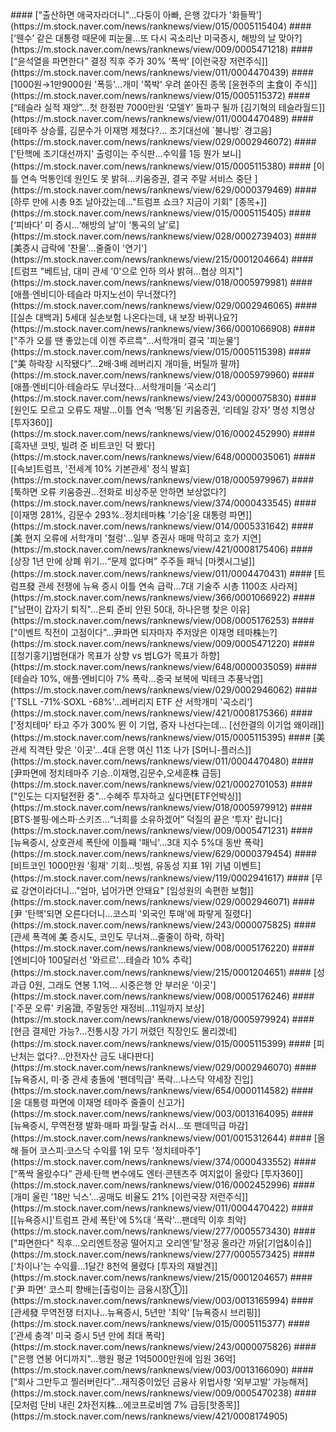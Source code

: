 <head><meta charset="utf-8"><title>Vers : 20250405_1608 </title></head>
#### ["출산하면 애국자라더니"…다둥이 아빠, 은행 갔다가 '화들짝'](https://m.stock.naver.com/news/ranknews/view/015/0005115404)
#### [‘웬수’ 같은 대통령 때문에 피눈물...또 다시 곡소리난 미국증시, 해방의 날 맞아?](https://m.stock.naver.com/news/ranknews/view/009/0005471218)
#### [“윤석열을 파면한다” 결정 직후 주가 30% ‘폭싹’ [이런국장 저런주식]](https://m.stock.naver.com/news/ranknews/view/011/0004470439)
#### [1000원→1만9000원 '폭등'…개미 '쪽박' 우려 쏟아진 종목 [윤현주의 主食이 주식]](https://m.stock.naver.com/news/ranknews/view/015/0005115372)
#### [“테슬라 실적 재앙”…첫 한정판 7000만원 ‘모델Y’ 돌파구 될까 [김기혁의 테슬라월드]](https://m.stock.naver.com/news/ranknews/view/011/0004470489)
#### [테마주 상승률, 김문수가 이재명 제쳤다?… 조기대선에 `불나방` 경고음](https://m.stock.naver.com/news/ranknews/view/029/0002946072)
#### ['탄핵에 조기대선까지' 출렁이는 주식판…수익률 1등 뭔가 보니](https://m.stock.naver.com/news/ranknews/view/015/0005115380)
#### [이틀 연속 먹통인데 원인도 못 밝혀…키움증권, 결국 주말 서비스 중단&#160;](https://m.stock.naver.com/news/ranknews/view/629/0000379469)
#### [하루 만에 시총 9조 날아갔는데…"트럼프 쇼크? 지금이 기회" [종목+]](https://m.stock.naver.com/news/ranknews/view/015/0005115405)
#### [‘피바다’ 미 증시…‘해방의 날’이 ‘통곡의 날’로](https://m.stock.naver.com/news/ranknews/view/028/0002739403)
#### [美증시 급락에 '찬물'…줄줄이 '연기'](https://m.stock.naver.com/news/ranknews/view/215/0001204664)
#### [트럼프 "베트남, 대미 관세 '0'으로 인하 의사 밝혀…협상 의지"](https://m.stock.naver.com/news/ranknews/view/018/0005979981)
#### [애플·엔비디아·테슬라 마지노선이 무너졌다?](https://m.stock.naver.com/news/ranknews/view/029/0002946065)
#### [[실손 대백과] 5세대 실손보험 나온다는데, 내 보장 바뀌나요?](https://m.stock.naver.com/news/ranknews/view/366/0001066908)
#### ["주가 오를 땐 좋았는데 이젠 주르륵"…서학개미 결국 '피눈물'](https://m.stock.naver.com/news/ranknews/view/015/0005115398)
#### [“美 하락장 시작됐다”…2배·3배 레버리지 개미들, 버틸까 팔까](https://m.stock.naver.com/news/ranknews/view/018/0005979960)
#### [애플·엔비디아·테슬라도 무너졌다...서학개미들 ‘곡소리’](https://m.stock.naver.com/news/ranknews/view/243/0000075830)
#### [원인도 모르고 오류도 재발…이틀 연속 ‘먹통’된 키움증권, ‘리테일 강자’ 명성 치명상 [투자360]](https://m.stock.naver.com/news/ranknews/view/016/0002452990)
#### [흑자낸 코빗, 빌려 준 비트코인 덕 봤다](https://m.stock.naver.com/news/ranknews/view/648/0000035061)
#### [[속보]트럼프, '전세계 10% 기본관세' 정식 발효](https://m.stock.naver.com/news/ranknews/view/018/0005979967)
#### [툭하면 오류 키움증권…전화로 비상주문 안하면 보상없다?](https://m.stock.naver.com/news/ranknews/view/374/0000433545)
#### [이재명 281%, 김문수 293%..정치테마株 '기승’[윤 대통령 파면]](https://m.stock.naver.com/news/ranknews/view/014/0005331642)
#### [美 현지 오류에 서학개미 '철렁'…일부 증권사 매매 막히고 호가 지연](https://m.stock.naver.com/news/ranknews/view/421/0008175406)
#### [상장 1년 만에 상폐 위기…“문제 없다며” 주주들 패닉 [마켓시그널]](https://m.stock.naver.com/news/ranknews/view/011/0004470431)
#### [트럼프發 관세 전쟁에 뉴욕 증시 이틀 연속 급락…7대 기술주 시총 1100조 사라져](https://m.stock.naver.com/news/ranknews/view/366/0001066922)
#### ["남편이 갑자기 퇴직"…은퇴 준비 안된 50대, 하나은행 찾은 이유](https://m.stock.naver.com/news/ranknews/view/008/0005176253)
#### [“이벤트 직전이 고점이다”…尹파면 되자마자 주저앉은 이재명 테마株는?](https://m.stock.naver.com/news/ranknews/view/009/0005471220)
#### [[청기홍기]범현대가 목표가 상향 vs 범LG가 목표가 하향](https://m.stock.naver.com/news/ranknews/view/648/0000035059)
#### [테슬라 10%, 애플·엔비디아 7% 폭락…중국 보복에 빅테크 추풍낙엽](https://m.stock.naver.com/news/ranknews/view/029/0002946062)
#### ['TSLL -71%·SOXL -68%'…레버리지 ETF 산 서학개미 '곡소리'](https://m.stock.naver.com/news/ranknews/view/421/0008175366)
#### ['정치테마' 타고 주가 300% 뛴 이 기업, 증자 나선다는데… [선한결의 이기업 왜이래]](https://m.stock.naver.com/news/ranknews/view/015/0005115395)
#### [美관세 직격탄 맞은 '이곳'…4대 은행 여신 11조 나가 [S머니-플러스]](https://m.stock.naver.com/news/ranknews/view/011/0004470480)
#### [尹파면에 정치테마주 기승..이재명,김문수,오세훈株 급등](https://m.stock.naver.com/news/ranknews/view/021/0002701053)
#### ["인도는 디지털전환 중"…수혜주 투자하고 싶다면[ETF언박싱]](https://m.stock.naver.com/news/ranknews/view/018/0005979912)
#### [BTS·블핑·에스파·스키즈...“너희를 소유하겠어” 덕질의 끝은 ‘투자’ 랍니다](https://m.stock.naver.com/news/ranknews/view/009/0005471231)
#### [뉴욕증시, 상호관세 폭탄에 이틀째 '패닉'…3대 지수 5%대 동반 폭락](https://m.stock.naver.com/news/ranknews/view/629/0000379454)
#### [비트코인 1000만원 '횡재' 기회…빗썸, 유동성 지표 1위 기념 이벤트](https://m.stock.naver.com/news/ranknews/view/119/0002941617)
#### [무료 강연이라더니…"엄마, 넘어가면 안돼요" [임성원의 속편한 보험]](https://m.stock.naver.com/news/ranknews/view/029/0002946071)
#### [尹 '탄핵'되면 오른다더니…코스피 '외국인 투매'에 파랗게 질렸다](https://m.stock.naver.com/news/ranknews/view/243/0000075825)
#### [관세 폭격에 美 증시도, 코인도 무너져…줄줄이 하락, 하락](https://m.stock.naver.com/news/ranknews/view/008/0005176220)
#### [엔비디아 100달러선 '와르르'…테슬라 10% 추락](https://m.stock.naver.com/news/ranknews/view/215/0001204651)
#### [성과급 0원, 그래도 연봉 1.1억… 시중은행 안 부러운 '이곳'](https://m.stock.naver.com/news/ranknews/view/008/0005176246)
#### ['주문 오류' 키움證, 주말동안 재정비…11일까지 보상](https://m.stock.naver.com/news/ranknews/view/018/0005979924)
#### [현금 결제만 가능?…전통시장 가기 꺼렸던 직장인도 몰리겠네](https://m.stock.naver.com/news/ranknews/view/015/0005115399)
#### [피난처는 없다?…안전자산 금도 내다판다](https://m.stock.naver.com/news/ranknews/view/029/0002946070)
#### [뉴욕증시, 미·중 관세 충돌에 '팬데믹급' 폭락…나스닥 약세장 진입](https://m.stock.naver.com/news/ranknews/view/654/0000114582)
#### [윤 대통령 파면에 이재명 테마주 줄줄이 신고가](https://m.stock.naver.com/news/ranknews/view/003/0013164095)
#### [뉴욕증시, 무역전쟁 발화·매파 파월·탈출 러시…또 팬데믹급 마감](https://m.stock.naver.com/news/ranknews/view/001/0015312644)
#### [올해 들어 코스피·코스닥 수익률 1위 모두 '정치테마주'](https://m.stock.naver.com/news/ranknews/view/374/0000433552)
#### [“폭싹 올랐수다” 관세·탄핵 변수에도 엔터·콘텐츠주 여지없이 올랐다 [투자360]](https://m.stock.naver.com/news/ranknews/view/016/0002452996)
#### [개미 울린 '18만 닉스'…공매도 비율도 21% [이런국장 저런주식]](https://m.stock.naver.com/news/ranknews/view/011/0004470422)
#### [[뉴욕증시]'트럼프 관세 폭탄'에 5%대 '폭락'…팬데믹 이후 최악](https://m.stock.naver.com/news/ranknews/view/277/0005573430)
#### ["파면한다" 직후…오리엔트정공 떨어지고 오리엔'탈'정공 올라간 까닭[기업&이슈]](https://m.stock.naver.com/news/ranknews/view/277/0005573425)
#### ['차이나'는 수익률…1달간 8천억 몰렸다 [투자의 재발견]](https://m.stock.naver.com/news/ranknews/view/215/0001204657)
#### ['尹 파면' 코스피 향배는[출렁이는 금융시장①]](https://m.stock.naver.com/news/ranknews/view/003/0013165994)
#### [관세發 무역전쟁 터지나…뉴욕증시, 5년만 '최악' [뉴욕증시 브리핑]](https://m.stock.naver.com/news/ranknews/view/015/0005115377)
#### [‘관세 충격’ 미국 증시 5년 만에 최대 폭락](https://m.stock.naver.com/news/ranknews/view/243/0000075826)
#### ["은행 연봉 어디까지"…행원 평균 1억5000만원에 임원 36억](https://m.stock.naver.com/news/ranknews/view/003/0013166090)
#### [“회사 그만두고 찔러버린다”...재직중이었던 금융사 위법사항 ‘외부고발’ 가능해져](https://m.stock.naver.com/news/ranknews/view/009/0005470238)
#### [모처럼 단비 내린 2차전지株…에코프로비엠 7% 급등[핫종목]](https://m.stock.naver.com/news/ranknews/view/421/0008174905)
